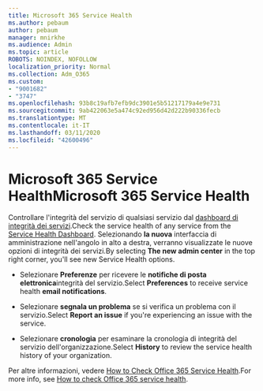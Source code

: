 ```yaml
---
title: Microsoft 365 Service Health
ms.author: pebaum
author: pebaum
manager: mnirkhe
ms.audience: Admin
ms.topic: article
ROBOTS: NOINDEX, NOFOLLOW
localization_priority: Normal
ms.collection: Adm_O365
ms.custom:
- "9001682"
- "3747"
ms.openlocfilehash: 93b8c19afb7efb9dc3901e5b51217179a4e9e731
ms.sourcegitcommit: 9ab422063e5a474c92ed956d42d222b90336fecb
ms.translationtype: MT
ms.contentlocale: it-IT
ms.lasthandoff: 03/11/2020
ms.locfileid: "42600496"
---
```

# <a name="microsoft-365-service-health"></a><span data-ttu-id="8d2a0-102">Microsoft 365 Service Health</span><span class="sxs-lookup"><span data-stu-id="8d2a0-102">Microsoft 365 Service Health</span></span>


<span data-ttu-id="8d2a0-103">Controllare l'integrità del servizio di qualsiasi servizio dal [dashboard di integrità dei servizi](https://admin.microsoft.com/Adminportal/Home?source=applauncher#/servicehealth).</span><span class="sxs-lookup"><span data-stu-id="8d2a0-103">Check the service health of any service from the [Service Health Dashboard](https://admin.microsoft.com/Adminportal/Home?source=applauncher#/servicehealth).</span></span> <span data-ttu-id="8d2a0-104">Selezionando **la nuova** interfaccia di amministrazione nell'angolo in alto a destra, verranno visualizzate le nuove opzioni di integrità dei servizi.</span><span class="sxs-lookup"><span data-stu-id="8d2a0-104">By selecting **The new admin center** in the top right corner, you'll see new Service Health options.</span></span>

- <span data-ttu-id="8d2a0-105">Selezionare **Preferenze** per ricevere le **notifiche di posta elettronica**integrità del servizio.</span><span class="sxs-lookup"><span data-stu-id="8d2a0-105">Select **Preferences** to receive service health **email notifications**.</span></span>

- <span data-ttu-id="8d2a0-106">Selezionare **segnala un problema** se si verifica un problema con il servizio.</span><span class="sxs-lookup"><span data-stu-id="8d2a0-106">Select **Report an issue** if you're experiencing an issue with the service.</span></span>

- <span data-ttu-id="8d2a0-107">Selezionare **cronologia** per esaminare la cronologia di integrità del servizio dell'organizzazione.</span><span class="sxs-lookup"><span data-stu-id="8d2a0-107">Select **History** to review the service health history of your organization.</span></span> 

<span data-ttu-id="8d2a0-108">Per altre informazioni, vedere [How to Check Office 365 Service Health](https://docs.microsoft.com/office365/enterprise/view-service-health).</span><span class="sxs-lookup"><span data-stu-id="8d2a0-108">For more info, see [How to check Office 365 service health](https://docs.microsoft.com/office365/enterprise/view-service-health).</span></span> 